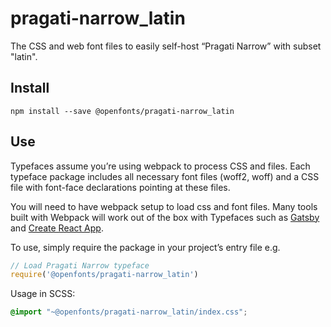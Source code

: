 
# pragati-narrow_latin

The CSS and web font files to easily self-host “Pragati Narrow” with subset "latin".

## Install

`npm install --save @openfonts/pragati-narrow_latin`

## Use

Typefaces assume you’re using webpack to process CSS and files. Each typeface
package includes all necessary font files (woff2, woff) and a CSS file with
font-face declarations pointing at these files.

You will need to have webpack setup to load css and font files. Many tools built
with Webpack will work out of the box with Typefaces such as [Gatsby](https://github.com/gatsbyjs/gatsby)
and [Create React App](https://github.com/facebookincubator/create-react-app).

To use, simply require the package in your project’s entry file e.g.

```javascript
// Load Pragati Narrow typeface
require('@openfonts/pragati-narrow_latin')
```

Usage in SCSS:
```scss
@import "~@openfonts/pragati-narrow_latin/index.css";
```
